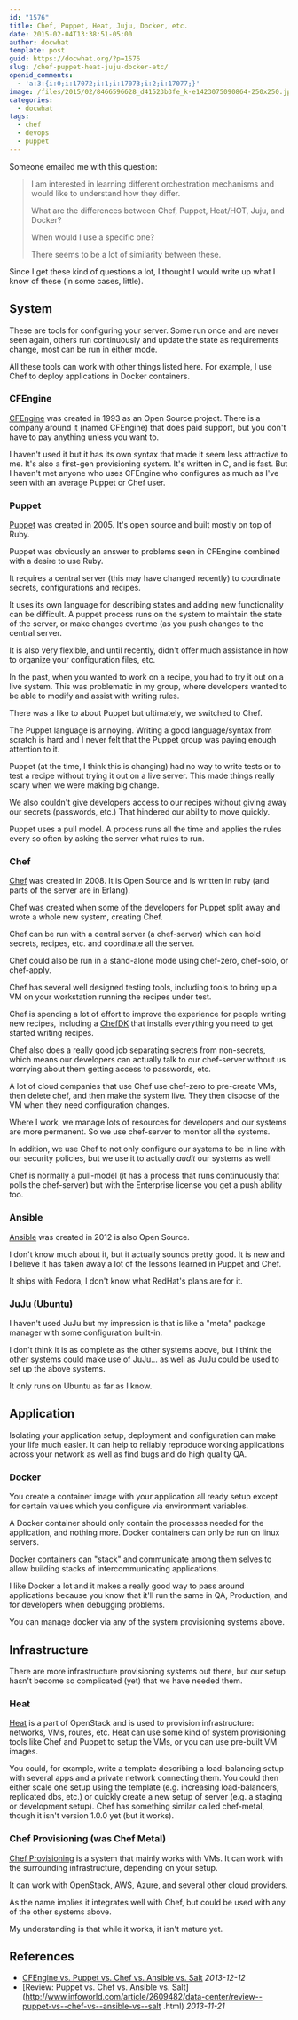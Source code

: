 ```yaml
---
id: "1576"
title: Chef, Puppet, Heat, Juju, Docker, etc.
date: 2015-02-04T13:38:51-05:00
author: docwhat
template: post
guid: https://docwhat.org/?p=1576
slug: /chef-puppet-heat-juju-docker-etc/
openid_comments:
  - 'a:3:{i:0;i:17072;i:1;i:17073;i:2;i:17077;}'
image: /files/2015/02/8466596628_d41523b3fe_k-e1423075090864-250x250.jpg
categories:
  - docwhat
tags:
  - chef
  - devops
  - puppet
---
```


Someone emailed me with this question:

> I am interested in learning different orchestration mechanisms and would like
> to understand how they differ.
>
> What are the differences between Chef, Puppet, Heat/HOT, Juju, and Docker?
>
> When would I use a specific one?
>
> There seems to be a lot of similarity between these.

Since I get these kind of questions a lot, I thought I would write up what I
know of these (in some cases, little).

## System

These are tools for configuring your server. Some run once and are never seen
again, others run continuously and update the state as requirements change, most
can be run in either mode.

All these tools can work with other things listed here. For example, I use Chef
to deploy applications in Docker containers.

### CFEngine

[CFEngine](http://cfengine.com/) was created in 1993 as an Open Source project.
There is a company around it (named CFEngine) that does paid support, but you
don't have to pay anything unless you want to.

I haven't used it but it has its own syntax that made it seem less attractive to
me. It's also a first-gen provisioning system. It's written in C, and is fast.
But I haven't met anyone who uses CFEngine who configures as much as I've seen
with an average Puppet or Chef user.

### Puppet

[Puppet](http://puppetlabs.com/puppet/what-is-puppet) was created in 2005. It's
open source and built mostly on top of Ruby.

Puppet was obviously an answer to problems seen in CFEngine combined with a
desire to use Ruby.

It requires a central server (this may have changed recently) to coordinate
secrets, configurations and recipes.

It uses its own language for describing states and adding new functionality can
be difficult. A puppet process runs on the system to maintain the state of the
server, or make changes overtime (as you push changes to the central server.

It is also very flexible, and until recently, didn't offer much assistance in
how to organize your configuration files, etc.

In the past, when you wanted to work on a recipe, you had to try it out on a
live system. This was problematic in my group, where developers wanted to be
able to modify and assist with writing rules.

There was a like to about Puppet but ultimately, we switched to Chef.

The Puppet language is annoying. Writing a good language/syntax from scratch is
hard and I never felt that the Puppet group was paying enough attention to it.

Puppet (at the time, I think this is changing) had no way to write tests or to
test a recipe without trying it out on a live server. This made things really
scary when we were making big change.

We also couldn't give developers access to our recipes without giving away our
secrets (passwords, etc.) That hindered our ability to move quickly.

Puppet uses a pull model. A process runs all the time and applies the rules
every so often by asking the server what rules to run.

### Chef

[Chef](http://chef.io) was created in 2008. It is Open Source and is written in
ruby (and parts of the server are in Erlang).

Chef was created when some of the developers for Puppet split away and wrote a
whole new system, creating Chef.

Chef can be run with a central server (a chef-server) which can hold secrets,
recipes, etc. and coordinate all the server.

Chef could also be run in a stand-alone mode using chef-zero, chef-solo, or
chef-apply.

Chef has several well designed testing tools, including tools to bring up a VM
on your workstation running the recipes under test.

Chef is spending a lot of effort to improve the experience for people writing
new recipes, including a [ChefDK](https://downloads.chef.io/chef-dk/) that
installs everything you need to get started writing recipes.

Chef also does a really good job separating secrets from non-secrets, which
means our developers can actually talk to our chef-server without us worrying
about them getting access to passwords, etc.

A lot of cloud companies that use Chef use chef-zero to pre-create VMs, then
delete chef, and then make the system live. They then dispose of the VM when
they need configuration changes.

Where I work, we manage lots of resources for developers and our systems are
more permanent. So we use chef-server to monitor all the systems.

In addition, we use Chef to not only configure our systems to be in line with
our security policies, but we use it to actually _audit_ our systems as well!

Chef is normally a pull-model (it has a process that runs continuously that
polls the chef-server) but with the Enterprise license you get a push ability
too.

### Ansible

[Ansible](http://www.ansible.com) was created in 2012 is also Open Source.

I don't know much about it, but it actually sounds pretty good. It is new and I
believe it has taken away a lot of the lessons learned in Puppet and Chef.

It ships with Fedora, I don't know what RedHat's plans are for it.

### JuJu (Ubuntu)

I haven't used JuJu but my impression is that is like a "meta" package manager
with some configuration built-in.

I don't think it is as complete as the other systems above, but I think the
other systems could make use of JuJu... as well as JuJu could be used to set up
the above systems.

It only runs on Ubuntu as far as I know.

## Application

Isolating your application setup, deployment and configuration can make your
life much easier. It can help to reliably reproduce working applications across
your network as well as find bugs and do high quality QA.

### Docker

You create a container image with your application all ready setup except for
certain values which you configure via environment variables.

A Docker container should only contain the processes needed for the application,
and nothing more. Docker containers can only be run on linux servers.

Docker containers can "stack" and communicate among them selves to allow
building stacks of intercommunicating applications.

I like Docker a lot and it makes a really good way to pass around applications
because you know that it'll run the same in QA, Production, and for developers
when debugging problems.

You can manage docker via any of the system provisioning systems above.

## Infrastructure

There are more infrastructure provisioning systems out there, but our setup
hasn't become so complicated (yet) that we have needed them.

### Heat

[Heat](https://wiki.openstack.org/wiki/Heat) is a part of OpenStack and is used
to provision infrastructure: networks, VMs, routes, etc. Heat can use some kind
of system provisioning tools like Chef and Puppet to setup the VMs, or you can
use pre-built VM images.

You could, for example, write a template describing a load-balancing setup with
several apps and a private network connecting them. You could then either scale
one setup using the template (e.g. increasing load-balancers, replicated dbs,
etc.) or quickly create a new setup of server (e.g. a staging or development
setup). Chef has something similar called chef-metal, though it isn't version
1.0.0 yet (but it works).

### Chef Provisioning (was Chef Metal)

[Chef Provisioning](https://github.com/chef/chef-provisioning) is a system that
mainly works with VMs. It can work with the surrounding infrastructure,
depending on your setup.

It can work with OpenStack, AWS, Azure, and several other cloud providers.

As the name implies it integrates well with Chef, but could be used with any of
the other systems above.

My understanding is that while it works, it isn't mature yet.

## References

- [CFEngine vs. Puppet vs. Chef vs. Ansible vs. Salt](http://blog.normation.com/en/2013/12/12/cfengine-vs-puppet-vs-chef-vs-ansible-vs-salt/)
  _2013-12-12_
- [Review: Puppet vs. Chef vs. Ansible vs.
  Salt](http://www.infoworld.com/article/2609482/data-center/review--puppet-vs--chef-vs--ansible-vs--salt
  .html) _2013-11-21_
